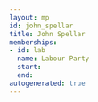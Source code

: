 ```yaml
---
layout: mp
id: john_spellar
title: John Spellar
memberships:
- id: lab
  name: Labour Party
  start: 
  end: 
autogenerated: true
---
```

